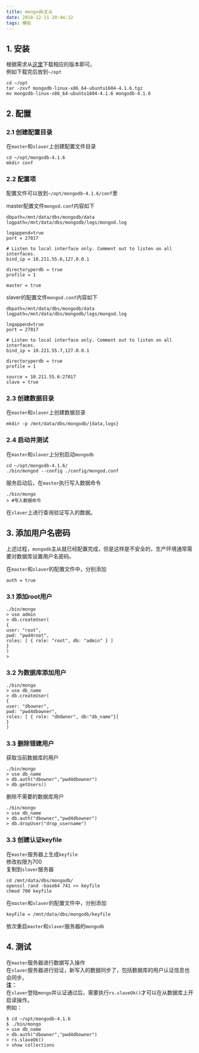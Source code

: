```yaml
---
title: mongodb主从
date: 2018-12-11 20:44:12
tags: 模拟
---
```


## 1. 安装
根据需求从[这里](https://www.mongodb.com/download-center/community)下载相应的版本即可。  
例如下载完后放到`~/opt`
```
cd ~/opt
tar -zxvf mongodb-linux-x86_64-ubuntu1604-4.1.6.tgz
mv mongodb-linux-x86_64-ubuntu1604-4.1.6 mongodb-4.1.6
```

## 2. 配置

### 2.1 创建配置目录
在`master`和`slaver`上创建配置文件目录
```
cd ~/opt/mongodb-4.1.6
mkdir conf
```

### 2.2 配置项
配置文件可以放到`~/opt/mongodb-4.1.6/conf`里

master配置文件`mongod.conf`内容如下
```
dbpath=/mnt/data/dbs/mongodb/data
logpath=/mnt/data/dbs/mongodb/logs/mongod.log

logappend=true
port = 27017

# Listen to local interface only. Comment out to listen on all interfaces. 
bind_ip = 10.211.55.6,127.0.0.1

directoryperdb = true
profile = 1 

master = true
```

slaver的配置文件`mongod.conf`内容如下
```
dbpath=/mnt/data/dbs/mongodb/data
logpath=/mnt/data/dbs/mongodb/logs/mongod.log

logappend=true
port = 27017

# Listen to local interface only. Comment out to listen on all interfaces. 
bind_ip = 10.221.55.7,127.0.0.1
 
directoryperdb = true
profile = 1 
 
source = 10.211.55.6:27017
slave = true
```

### 2.3 创建数据目录
在`master`和`slaver`上创建数据目录

```
mkdir -p /mnt/data/dbs/mongodb/{data,logs}
```

### 2.4 启动并测试
在`master`和`slaver`上分别启动`mongodb`

```
cd ~/opt/mongodb-4.1.6/
./bin/mongod --config ./config/mongod.conf
```
服务启动后，在`master`执行写入数据命令
```
./bin/mongo 
> #写入数据命令
```

在`slaver`上进行查询验证写入的数据。

## 3. 添加用户名密码
上述过程，`mongodb`主从就已经配置完成，但是这样是不安全的，生产环境通常需要对数据库设置用户名密码。

在`master`和`slaver`的配置文件中，分别添加
```
auth = true
```

### 3.1 添加root用户
```
./bin/mongo 
> use admin
> db.createUser(
{ 
user: "root",
pwd: "pwd4root",
roles: [ { role: "root", db: "admin" } ]
}
)
>
```

### 3.2 为数据库添加用户
```
./bin/mongo 
> use db_name
> db.createUser(
{
user: "dbowner",
pwd: "pwd4dbowner",
roles: [ { role: "dbOwner", db:"db_name"}]
}
)
```


### 3.3 删除错建用户
获取当前数据库的用户
```
./bin/mongo 
> use db_name
> db.auth("dbowner","pwd4dbowner")
> db.getUsers()
```

删除不需要的数据库用户
```
./bin/mongo 
> use db_name
> db.auth("dbowner","pwd4dbowner")
> db.dropUser("drop_username")
```

### 3.3 创建认证keyfile
在`master`服务器上生成`keyfile`  
修改权限为700  
复制到`slaver`服务器
```
cd /mnt/data/dbs/mongodb/
openssl rand -base64 741 >> keyfile 
chmod 700 keyfile
```

在`master`和`slaver`的配置文件中，分别添加
```
keyFile = /mnt/data/dbs/mongodb/keyfile
```
依次重启`master`和`slaver`服务器的`mongodb`

## 4. 测试
在`master`服务器进行数据写入操作  
在`slaver`服务器进行验证，新写入的数据同步了，包括数据库的用户认证信息也会同步。  
**注：**  
在`slaver`登陆`mongo`并认证通过后，需要执行`rs.slaveOk()`才可以在从数据库上开启读操作。  
例如：
```
$ cd ~/opt/mongodb-4.1.6
$ ./bin/mongo
> use db_name
> db.auth("dbowner","pwd4dbowner")
> rs.slaveOk()
> show collections
```
